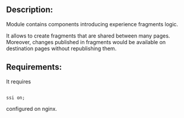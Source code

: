 ## Description:

Module contains components introducing experience fragments logic.

It allows to create fragments that are shared between many pages. Moreover, changes published in fragments would be available on destination pages without republishing them.

## Requirements:

It requires 

```nginx configuration

ssi on;

```

configured on nginx.

